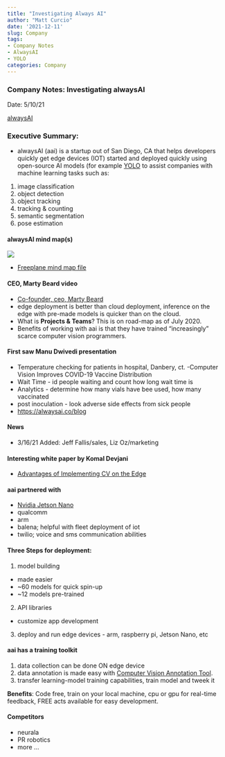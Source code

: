 ```yaml
---
title: "Investigating Always AI"
author: "Matt Curcio"
date: '2021-12-11'
slug: Company
tags:
- Company Notes
- AlwaysAI
- YOLO
categories: Company
---
```


### Company Notes: Investigating alwaysAI

Date: 5/10/21

[alwaysAI](https://alwaysai.co/)

### Executive Summary:

- alwaysAI (aai) is a startup out of San Diego, CA that helps developers quickly get edge devices (IOT)  started and deployed quickly using open-source AI models (for example [YOLO](https://pjreddie.com/darknet/yolo/) to assist companies with machine learning tasks such as:

1. image classification
2. object detection
3. object tracking
4. tracking & counting
5. semantic segmentation
6. pose estimation

#### alwaysAI mind map(s)

<a href="url"><img src="https://github.com/mccurcio/60_days_of_learning/blob/main/assets/alwaysAI.small.mind.map.svg" align="center" ></a> 

- [Freeplane mind map file](assets/alwaysAI.mm)

####  CEO, Marty Beard video
- [Co-founder, ceo, Marty Beard](https://youtu.be/H_TosL08h0Y)
- edge deployment is better than cloud deployment, inference on the edge with pre-made models is quicker than on the cloud.
- What is **Projects & Teams**? This is on road-map as of July 2020.
- Benefits of working with aai is that they have trained “increasingly” scarce computer vision programmers.


#### First saw Manu Dwivedi presentation
- Temperature checking for patients in hospital, Danbery, ct.
-Computer Vision Improves COVID-19 Vaccine Distribution
- Wait Time - id people waiting and count how long wait time is
- Analytics - determine how many vials have bee used, how many vaccinated
- post inoculation - look adverse side effects from sick people
- https://alwaysai.co/blog

#### News
- 3/16/21 Added: Jeff Fallis/sales, Liz Oz/marketing

#### Interesting white paper by Komal Devjani
- [Advantages of Implementing CV on the Edge](https://learn.alwaysai.co/hubfs/alwaysAI_whitepaper.pdf)

#### aai partnered with 
- [Nvidia Jetson Nano](https://www.nvidia.com/en-us/autonomous-machines/embedded-systems/jetson-nano/)
- qualcomm
- arm
- balena; helpful with fleet deployment of iot
- twilio; voice and sms communication abilities

#### Three Steps for deployment:
1. model building 
  - made easier
  - ~60 models for quick spin-up
  - ~12 models pre-trained
 2. API libraries 
   - customize app development
 3. deploy and run edge devices - arm, raspberry pi, Jetson Nano, etc

#### aai has a training toolkit
1. data collection can be done ON edge device
2. data annotation is made easy with [Computer Vision Annotation Tool](https://github.com/openvinotoolkit/cvat).
4. transfer learning-model training capabilities, train model and tweek it

**Benefits**: Code free, train on your local machine, cpu or gpu for real-time feedback, FREE acts available for easy development.

#### Competitors
- neurala
- PR robotics
- more ...





